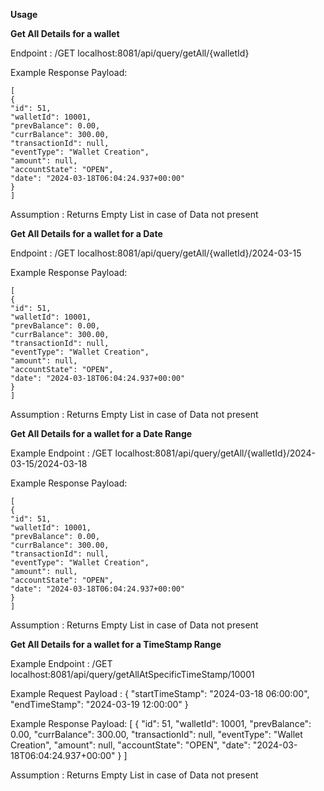 **Usage**

**Get All Details for a wallet**

Endpoint : /GET localhost:8081/api/query/getAll/{walletId}

Example Response Payload:

    [
    {
    "id": 51,
    "walletId": 10001,
    "prevBalance": 0.00,
    "currBalance": 300.00,
    "transactionId": null,
    "eventType": "Wallet Creation",
    "amount": null,
    "accountState": "OPEN",
    "date": "2024-03-18T06:04:24.937+00:00"
    }
    ]

Assumption : Returns Empty List in case of Data not present


**Get All Details for a wallet for a Date**

Endpoint : /GET localhost:8081/api/query/getAll/{walletId}/2024-03-15

Example Response Payload:

    [
    {
    "id": 51,
    "walletId": 10001,
    "prevBalance": 0.00,
    "currBalance": 300.00,
    "transactionId": null,
    "eventType": "Wallet Creation",
    "amount": null,
    "accountState": "OPEN",
    "date": "2024-03-18T06:04:24.937+00:00"
    }
    ]

Assumption : Returns Empty List in case of Data not present


**Get All Details for a wallet for a Date Range**

Example Endpoint : /GET localhost:8081/api/query/getAll/{walletId}/2024-03-15/2024-03-18

Example Response Payload:

    [
    {
    "id": 51,
    "walletId": 10001,
    "prevBalance": 0.00,
    "currBalance": 300.00,
    "transactionId": null,
    "eventType": "Wallet Creation",
    "amount": null,
    "accountState": "OPEN",
    "date": "2024-03-18T06:04:24.937+00:00"
    }
    ]

Assumption : Returns Empty List in case of Data not present



**Get All Details for a wallet for a TimeStamp Range**

Example Endpoint : /GET localhost:8081/api/query/getAllAtSpecificTimeStamp/10001

Example Request Payload :
    {
    "startTimeStamp": "2024-03-18 06:00:00",
    "endTimeStamp": "2024-03-19 12:00:00"
    }

Example Response Payload:
    [
    {
    "id": 51,
    "walletId": 10001,
    "prevBalance": 0.00,
    "currBalance": 300.00,
    "transactionId": null,
    "eventType": "Wallet Creation",
    "amount": null,
    "accountState": "OPEN",
    "date": "2024-03-18T06:04:24.937+00:00"
    }
    ]

Assumption : Returns Empty List in case of Data not present